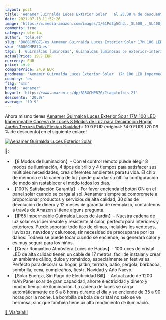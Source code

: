 ```yaml
---
layout: post
title: 'Aenamer Guirnalda Luces Exterior Solar   al 20.08 % de descuento'
date: 2021-07-13 11:52:26
image: 'https://m.media-amazon.com/images/I/61Pd3g5ChoL._SL500_._SL400_.jpg'
comments: true
category: ofertas
author: 'tole.es'
slug: 'B08GCMP87G-es Aenamer Guirnalda Luces Exterior Solar 17M 100 LED...'
sku: 'B08GCMP87G-es'
tags: [ 'Guirnaldas luminosas','Guirnaldas luminosas de exterior-interior','Iluminación','aenamer','navidad', ]
actualPrice: 19.9 EUR
currency: EUR
price: 19.9
comparePrice: 24.9 EUR
prodname: 'Aenamer Guirnalda Luces Exterior Solar  17M 100 LED Impermeable Cadena de Luces 8 Modos de Luz para Decoración Hogar Jardín Terraza Patio Fiestas Navidad'
country: 'es'
flag: '🇪🇸'
brand: 'Aenamer'
buyurl: 'https://www.amazon.es/dp/B08GCMP87G/?tag=tolees-21'
descuento: '20.08'
average: '19.9'
---
```


Ahora mismo tienes [Aenamer Guirnalda Luces Exterior Solar  17M 100 LED Impermeable Cadena de Luces 8 Modos de Luz para Decoración Hogar Jardín Terraza Patio Fiestas Navidad](https://www.amazon.es/dp/B08GCMP87G/?tag=tolees-21) a 19.9 EUR (original: 24.9 EUR) (20.08 %  de descuento) en el siguiente enlace!

[![Aenamer Guirnalda Luces Exterior Solar  ](https://m.media-amazon.com/images/I/61Pd3g5ChoL._SL500_._SL400_.jpg)](https://www.amazon.es/dp/B08GCMP87G/?tag=tolees-21)

🔎:

- 【8 Modos de Iluminación】- Con el control remoto puede elegir 8 modos de iluminación, 4 tipos de brillo y 4 tiempos para satisfacer sus múltiples necesidades, crea diferentes ambientes para tu vida. El chip de memoria en la cadena de luz puede guardar su última configuración de modo sin restablecer el modo todos los días.
- 【100% Satisfacción Garantía】- Por favor encienda el botón ON en el panel solar cuando se carga al sol. Aenamer siempre se compromete a proporcionar productos y servicios de alta calidad, 30 días de devolución de dinero y 12 meses de garantía de reemplazo, contáctenos a través de Amazon si tiene alguna pregunta.
- 【IP65 Impermeable Guirnalda Luces de Jardín】- Nuestra cadena de luz solar es impermeable y resistente al calor, perfecto para interiores y exteriores. Puede soportar todo tipo de climas, incluidos los ventosos, lluviosos, nevados y calurosos, sin necesidad de preocuparse por los daños. Todavía se puede tocar cuando se enciende, no generará calor y es muy seguro para los niños.
- 【Crear Romántico Atmósfera Luces de Hadas】- 100 luces de cristal LED de alta calidad tienen un cable de 17 metros, fácil de instalar y crear un ambiente cálido, dulce y romántico, especialmente en festivales. Perfecto para decorar su hogar, jardín, terraza, patio, pérgola, barbacoa, sombrilla, cena, cumpleaños, fiesta, Navidad y Año Nuevo.
- 【Solar Energía, Sin Pago de Electricidad Bill】- Actualizado de 1200 mAh Panel solar de gran capacidad, ahorre electricidad y dinero y mucho tiempo de iluminación. La cadena de luces se carga automáticamente de 6 a 8 horas durante el día y se enciende de 35 a 90 horas por la noche. La bombilla de bola de cristal no solo se ve hermosa, sino que también tiene un alto rendimiento de iluminació.

[🛒 Visítala!!!](https://www.amazon.es/dp/B08GCMP87G/?tag=tolees-21)
